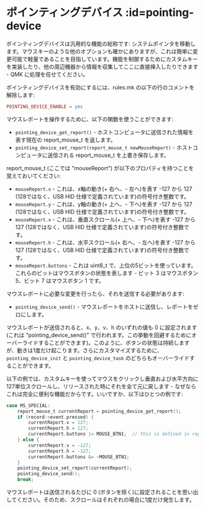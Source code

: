 # ポインティングデバイス :id=pointing-device

<!---
  original document: 0.8.182:docs/feature_pointing_device.md
  git diff 0.9.43 HEAD -- docs/feature_pointing_device.md | cat
-->

ポインティングデバイスは汎用的な機能の総称です: システムポインタを移動します。マウスキーのような他のオプションも確かにありますが、これは簡単に変更可能で軽量であることを目指しています。機能を制御するためにカスタムキーを実装したり、他の周辺機器から情報を収集してここに直接挿入したりできます - QMK に処理を任せてください。

ポインティングデバイスを有効にするには、rules.mk の以下の行のコメントを解除します:

```makefile
POINTING_DEVICE_ENABLE = yes
```

マウスレポートを操作するために、以下の関数を使うことができます:

* `pointing_device_get_report()` - ホストコンピュータに送信された情報を表す現在の report_mouse_t を返します。
* `pointing_device_set_report(report_mouse_t newMouseReport)` - ホストコンピュータに送信される report_mouse_t を上書き保存します。

report_mouse_t (ここでは "mouseReport") が以下のプロパティを持つことを覚えておいてください:

* `mouseReport.x` - これは、x軸の動き(+ 右へ、- 左へ)を表す -127 から 127 (128ではなく、USB HID 仕様で定義されています)の符号付き整数です。
* `mouseReport.y` - これは、y軸の動き(+ 上へ、- 下へ)を表す -127 から 127 (128ではなく、USB HID 仕様で定義されています)の符号付き整数です。
* `mouseReport.v` - これは、垂直スクロール(+ 上へ、- 下へ)を表す -127 から 127 (128ではなく、USB HID 仕様で定義されています)の符号付き整数です。
* `mouseReport.h` - これは、水平スクロール(+ 右へ、- 左へ)を表す -127 から 127 (128ではなく、USB HID 仕様で定義されています)の符号付き整数です。
* `mouseReport.buttons` - これは uint8_t で、上位の5ビットを使っています。これらのビットはマウスボタンの状態を表します - ビット 3 はマウスボタン 5、ビット 7 はマウスボタン 1 です。

マウスレポートに必要な変更を行ったら、それを送信する必要があります:

* `pointing_device_send()` - マウスレポートをホストに送信し、レポートをゼロにします。

マウスレポートが送信されると、x、y、v、h のいずれの値も 0 に設定されます (これは "pointing_device_send()" で行われます。この挙動を回避するためにオーバーライドすることができます)。このように、ボタンの状態は持続しますが、動きは1度だけ起こります。さらにカスタマイズするために、`pointing_device_init` と `pointing_device_task` のどちらもオーバーライドすることができます。

以下の例では、カスタムキーを使ってマウスをクリックし垂直および水平方向に127単位スクロールし、リリースされた時にそれを全て元に戻します - なぜならこれは完全に便利な機能だからです。いいですか、以下はひとつの例です:

```c
case MS_SPECIAL:
    report_mouse_t currentReport = pointing_device_get_report();
    if (record->event.pressed) {
        currentReport.v = 127;
        currentReport.h = 127;
        currentReport.buttons |= MOUSE_BTN1;  // this is defined in report.h
    } else {
        currentReport.v = -127;
        currentReport.h = -127;
        currentReport.buttons &= ~MOUSE_BTN1;
    }
    pointing_device_set_report(currentReport);
    pointing_device_send();
    break;
```

マウスレポートは送信されるたびに 0 (ボタンを除く)に設定されることを思い出してください。そのため、スクロールはそれぞれの場合に1度だけ発生します。

